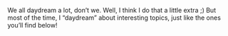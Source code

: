 We all daydream a lot, don’t we. Well, I think I do that a little extra ;)
But most of the time, I “daydream” about interesting topics, just like the ones you’ll find below!